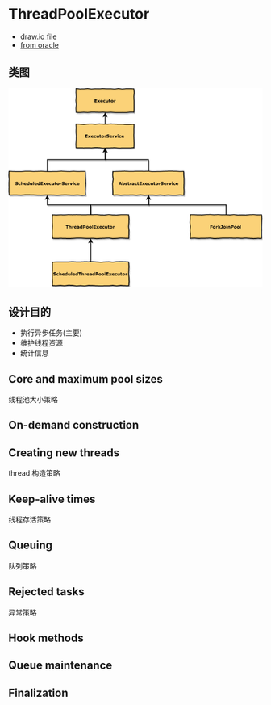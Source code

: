 # ThreadPoolExecutor

- [draw.io file](./draw.io/ThreadPoolExecutor.xml)
- [ from oracle](https://docs.oracle.com/javase/8/docs/api/java/util/concurrent/ThreadPoolExecutor.html)

## 类图

![ThreadPoolExecutor](./images/ThreadPoolExecutor.png)

## 设计目的

- 执行异步任务(主要)
- 维护线程资源
- 统计信息

## Core and maximum pool sizes

线程池大小策略

## On-demand construction

## Creating new threads

thread 构造策略

## Keep-alive times

线程存活策略

## Queuing

队列策略

## Rejected tasks

异常策略

## Hook methods

## Queue maintenance

## Finalization

